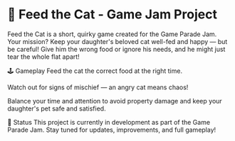 <h1>🐾 Feed the Cat - Game Jam Project</h1>
Feed the Cat is a short, quirky game created for the Game Parade Jam. Your mission? Keep your daughter's beloved cat well-fed and happy — but be careful! Give him the wrong food or ignore his needs, and he might just tear the whole flat apart!

🕹️ Gameplay
Feed the cat the correct food at the right time.

Watch out for signs of mischief — an angry cat means chaos!

Balance your time and attention to avoid property damage and keep your daughter's pet safe and satisfied.

🔧 Status
This project is currently in development as part of the Game Parade Jam. Stay tuned for updates, improvements, and full gameplay!
